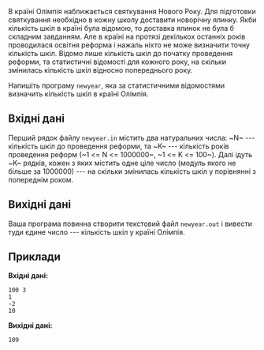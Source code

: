 ﻿В країні Олімпія наближається святкування Нового Року. Для підготовки святкування необхідно в кожну школу доставити новорічну ялинку. Якби кількість шкіл в країні була відомою, то доставка ялинок не була б складним завданням. Але в країні на протязі декількох останніх років проводилася освітня реформа і нажаль ніхто не може визначити точну кількість шкіл. Відомо лише кількість шкіл до початку проведення реформи, та статистичні відомості для кожного року, на скільки змінилась кількість шкіл відносно попереднього року.

Напишіть програму `newyear`, яка за статистичними відомостями визначить кількість шкіл в країні Олімпія.

## Вхідні дані
Перший рядок файлу `newyear.in` містить два натуральних числа: ~N~ --- кількість шкіл до проведення реформи, та ~K~ --- кількість років проведення реформ (~1 <= N <= 1000000~, ~1 <= K <= 100~). Далі ідуть ~K~ рядків, кожен з яких містить одне ціле число (модуль якого не більше за 1000000) --- на скільки змінилась кількість шкіл у порівнянні з попереднім роком.

## Вихідні дані
Ваша програма повинна створити текстовий файл `newyear.out` і вивести туди єдине число --- кількість шкіл у країні Олімпія.

## Приклади
**Вхідні дані:**
```
100 3
1
-2
10
```

**Вихідні дані:**
```
109
```